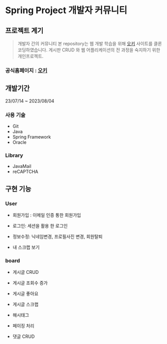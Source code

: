 <h1>Spring Project 개발자 커뮤니티</h1>

## 프로젝트 계기

> 개발자 간의 커뮤니티
> 본 repository는 웹 개발 학습을 위해 [오키](https://okky.kr) 사이트를 클론코딩하였습니다.
> 게시판 CRUD 와 웹 어플리케이션의 전 과정을 숙지하기 위한 개인프로젝트.

### 공식홈페이지 : [오키](https://okky.kr)


## 개발기간

23/07/14 ~ 2023/08/04

### 사용 기술

+ Git
+ Java
+ Spring Framework
+ Oracle

### Library

+ JavaMail
+ reCAPTCHA


## 구현 기능

### User
+ 회원가입 : 이메일 인증 통한 회원가입
 
+ 로그인: 세션을 활용 한 로그인
 
+ 정보수정: 닉네임변경, 프로필사진 변경, 회원탈퇴
 
+ 내 스크랩 보기


### board
+ 게시글 CRUD

+ 게시글 조회수 증가

+ 게시글 좋아요

+ 게시글 스크랩
  
+ 해시태그

+ 페이징 처리

+ 댓글 CRUD

